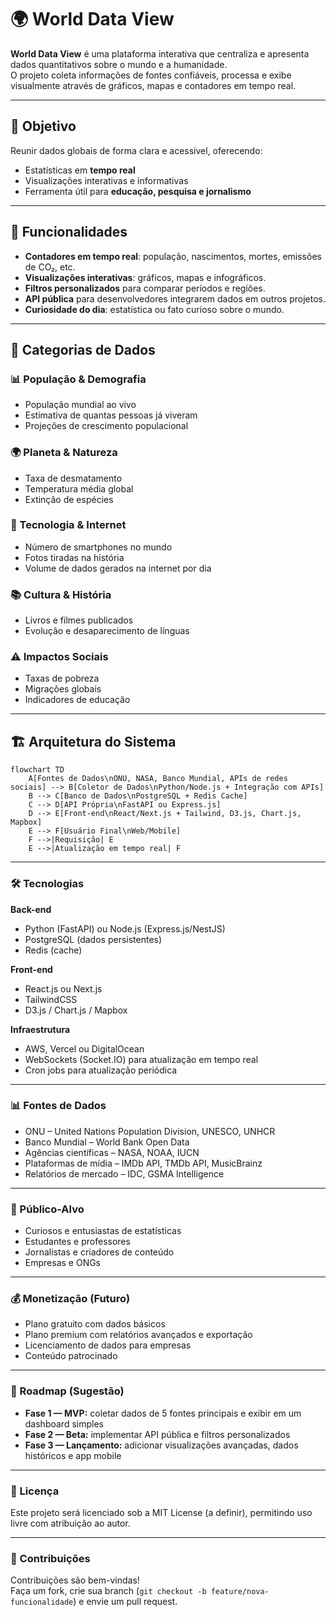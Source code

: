# 🌍 World Data View

**World Data View** é uma plataforma interativa que centraliza e apresenta dados quantitativos sobre o mundo e a humanidade.  
O projeto coleta informações de fontes confiáveis, processa e exibe visualmente através de gráficos, mapas e contadores em tempo real.

---

## 📌 Objetivo

Reunir dados globais de forma clara e acessível, oferecendo:

- Estatísticas em **tempo real**
- Visualizações interativas e informativas
- Ferramenta útil para **educação, pesquisa e jornalismo**

---

## 🚀 Funcionalidades

- **Contadores em tempo real**: população, nascimentos, mortes, emissões de CO₂, etc.
- **Visualizações interativas**: gráficos, mapas e infográficos.
- **Filtros personalizados** para comparar períodos e regiões.
- **API pública** para desenvolvedores integrarem dados em outros projetos.
- **Curiosidade do dia**: estatística ou fato curioso sobre o mundo.

---

## 📂 Categorias de Dados

### 📊 População & Demografia

- População mundial ao vivo
- Estimativa de quantas pessoas já viveram
- Projeções de crescimento populacional

### 🌍 Planeta & Natureza

- Taxa de desmatamento
- Temperatura média global
- Extinção de espécies

### 📱 Tecnologia & Internet

- Número de smartphones no mundo
- Fotos tiradas na história
- Volume de dados gerados na internet por dia

### 📚 Cultura & História

- Livros e filmes publicados
- Evolução e desaparecimento de línguas

### ⚠️ Impactos Sociais

- Taxas de pobreza
- Migrações globais
- Indicadores de educação

---

## 🏗 Arquitetura do Sistema

```mermaid
flowchart TD
    A[Fontes de Dados\nONU, NASA, Banco Mundial, APIs de redes sociais] --> B[Coletor de Dados\nPython/Node.js + Integração com APIs]
    B --> C[Banco de Dados\nPostgreSQL + Redis Cache]
    C --> D[API Própria\nFastAPI ou Express.js]
    D --> E[Front-end\nReact/Next.js + Tailwind, D3.js, Chart.js, Mapbox]
    E --> F[Usuário Final\nWeb/Mobile]
    F -->|Requisição| E
    E -->|Atualização em tempo real| F
```

---

### 🛠 Tecnologias

**Back-end**  
- Python (FastAPI) ou Node.js (Express.js/NestJS)  
- PostgreSQL (dados persistentes)  
- Redis (cache)  

**Front-end**  
- React.js ou Next.js  
- TailwindCSS  
- D3.js / Chart.js / Mapbox  

**Infraestrutura**  
- AWS, Vercel ou DigitalOcean  
- WebSockets (Socket.IO) para atualização em tempo real  
- Cron jobs para atualização periódica  

---

### 📊 Fontes de Dados

- ONU – United Nations Population Division, UNESCO, UNHCR
- Banco Mundial – World Bank Open Data
- Agências científicas – NASA, NOAA, IUCN
- Plataformas de mídia – IMDb API, TMDb API, MusicBrainz
- Relatórios de mercado – IDC, GSMA Intelligence

---

### 👥 Público-Alvo

- Curiosos e entusiastas de estatísticas
- Estudantes e professores
- Jornalistas e criadores de conteúdo
- Empresas e ONGs

---

### 💰 Monetização (Futuro)

- Plano gratuito com dados básicos
- Plano premium com relatórios avançados e exportação
- Licenciamento de dados para empresas
- Conteúdo patrocinado

---

### 📅 Roadmap (Sugestão)

- **Fase 1 — MVP:** coletar dados de 5 fontes principais e exibir em um dashboard simples
- **Fase 2 — Beta:** implementar API pública e filtros personalizados
- **Fase 3 — Lançamento:** adicionar visualizações avançadas, dados históricos e app mobile

---

### 📜 Licença

Este projeto será licenciado sob a MIT License (a definir), permitindo uso livre com atribuição ao autor.

---

### 🤝 Contribuições

Contribuições são bem-vindas!  
Faça um fork, crie sua branch (`git checkout -b feature/nova-funcionalidade`) e envie um pull request.
